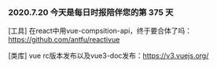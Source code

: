 ### 2020.7.20 今天是每日时报陪伴您的第 375 天

[工具] 在react中用vue-compsition-api，终于要合体了吗：<https://github.com/antfu/reactivue>

[类库] vue rc版本发布以及vue3-doc发布：<https://v3.vuejs.org/>